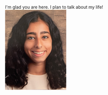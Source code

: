 I'm glad you are here. I plan to talk about my life!
<img src="me.jpg" alt="me" width="200" length="20"/>
